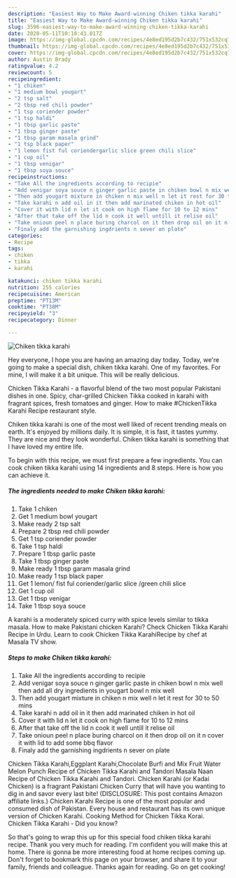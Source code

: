 ```yaml
---
description: "Easiest Way to Make Award-winning Chiken tikka karahi"
title: "Easiest Way to Make Award-winning Chiken tikka karahi"
slug: 3596-easiest-way-to-make-award-winning-chiken-tikka-karahi
date: 2020-05-11T10:10:43.017Z
image: https://img-global.cpcdn.com/recipes/4e8ed195d2b7c432/751x532cq70/chiken-tikka-karahi-recipe-main-photo.jpg
thumbnail: https://img-global.cpcdn.com/recipes/4e8ed195d2b7c432/751x532cq70/chiken-tikka-karahi-recipe-main-photo.jpg
cover: https://img-global.cpcdn.com/recipes/4e8ed195d2b7c432/751x532cq70/chiken-tikka-karahi-recipe-main-photo.jpg
author: Austin Brady
ratingvalue: 4.2
reviewcount: 5
recipeingredient:
- "1 chiken"
- "1 medium bowl yougart"
- "2 tsp salt"
- "2 tbsp red chili powder"
- "1 tsp coriender powder"
- "1 tsp haldi"
- "1 tbsp garlic paste"
- "1 tbsp ginger paste"
- "1 tbsp garam masala grind"
- "1 tsp black paper"
- "1 lemon fist ful coriendergarlic slice green chili slice"
- "1 cup oil"
- "1 tbsp venigar"
- "1 tbsp soya souce"
recipeinstructions:
- "Take All the ingredients according to recipie"
- "Add venigar soya souce n ginger garlic paste in chiken bowl n mix well then add all dry ingredients in yougart bowl n mix well"
- "Then add yougart mixture in chiken n mix well n let it rest for 30 to 50 mins"
- "Take karahi n add oil in it then add marinated chiken in hot oil"
- "Cover it with lid n let it cook on high flame for 10 to 12 mins"
- "After that take off the lid n cook it well untill it relise oil"
- "Take onioun peel n place buring charcol on it then drop oil on it n cover it with lid to add some bbq flavor"
- "Finaly add the garnishing ingdrients n sever on plate"
categories:
- Recipe
tags:
- chiken
- tikka
- karahi

katakunci: chiken tikka karahi 
nutrition: 255 calories
recipecuisine: American
preptime: "PT13M"
cooktime: "PT38M"
recipeyield: "3"
recipecategory: Dinner

---
```



![Chiken tikka karahi](https://img-global.cpcdn.com/recipes/4e8ed195d2b7c432/751x532cq70/chiken-tikka-karahi-recipe-main-photo.jpg)

Hey everyone, I hope you are having an amazing day today. Today, we're going to make a special dish, chiken tikka karahi. One of my favorites. For mine, I will make it a bit unique. This will be really delicious.

Chicken Tikka Karahi - a flavorful blend of the two most popular Pakistani dishes in one. Spicy, char-grilled Chicken Tikka cooked in karahi with fragrant spices, fresh tomatoes and ginger. How to make #ChickenTikka Karahi Recipe restaurant style.

Chiken tikka karahi is one of the most well liked of recent trending meals on earth. It's enjoyed by millions daily. It is simple, it is fast, it tastes yummy. They are nice and they look wonderful. Chiken tikka karahi is something that I have loved my entire life.


To begin with this recipe, we must first prepare a few ingredients. You can cook chiken tikka karahi using 14 ingredients and 8 steps. Here is how you can achieve it.

<!--inarticleads1-->

##### The ingredients needed to make Chiken tikka karahi:

1. Take 1 chiken
1. Get 1 medium bowl yougart
1. Make ready 2 tsp salt
1. Prepare 2 tbsp red chili powder
1. Get 1 tsp coriender powder
1. Take 1 tsp haldi
1. Prepare 1 tbsp garlic paste
1. Take 1 tbsp ginger paste
1. Make ready 1 tbsp garam masala grind
1. Make ready 1 tsp black paper
1. Get 1 lemon/ fist ful coriender/garlic slice /green chili slice
1. Get 1 cup oil
1. Get 1 tbsp venigar
1. Take 1 tbsp soya souce


A karahi is a moderately spiced curry with spice levels similar to tikka masala. How to make Pakistani chicken Karahi? Check Chicken Tikka Karahi Recipe in Urdu. Learn to cook Chicken Tikka KarahiRecipe by chef at Masala TV show. 

<!--inarticleads2-->

##### Steps to make Chiken tikka karahi:

1. Take All the ingredients according to recipie
1. Add venigar soya souce n ginger garlic paste in chiken bowl n mix well then add all dry ingredients in yougart bowl n mix well
1. Then add yougart mixture in chiken n mix well n let it rest for 30 to 50 mins
1. Take karahi n add oil in it then add marinated chiken in hot oil
1. Cover it with lid n let it cook on high flame for 10 to 12 mins
1. After that take off the lid n cook it well untill it relise oil
1. Take onioun peel n place buring charcol on it then drop oil on it n cover it with lid to add some bbq flavor
1. Finaly add the garnishing ingdrients n sever on plate


Chicken Tikka Karahi,Eggplant Karahi,Chocolate Burfi and Mix Fruit Water Melon Punch Recipe of Chicken Tikka Karahi and Tandori Masala Naan Recipe of Chicken Tikka Karahi and Tandori. Chicken Karahi (or Kadai Chicken) is a fragrant Pakistani Chicken Curry that will have you wanting to dig in and savor every last bite! (DISCLOSURE: This post contains Amazon affiliate links.) Chicken Karahi Recipe is one of the most popular and consumed dish of Pakistan. Every house and restaurant has its own unique version of Chicken Karahi. Cooking Method for Chicken Tikka Korai. Chicken Tikka Karahi - Did you know? 

So that's going to wrap this up for this special food chiken tikka karahi recipe. Thank you very much for reading. I'm confident you will make this at home. There is gonna be more interesting food at home recipes coming up. Don't forget to bookmark this page on your browser, and share it to your family, friends and colleague. Thanks again for reading. Go on get cooking!
